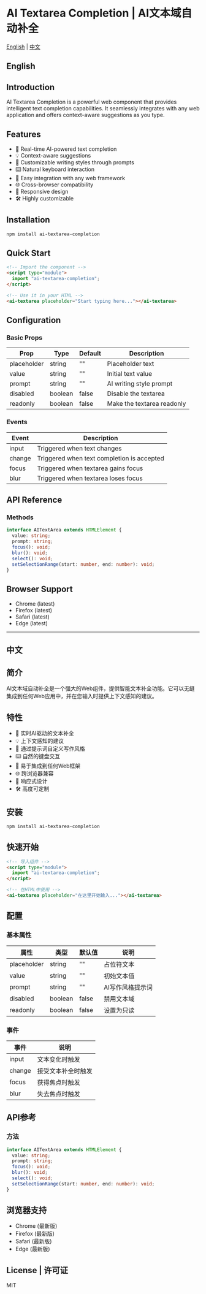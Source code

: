 # AI Textarea Completion | AI文本域自动补全

[English](#english) | [中文](#chinese)

<h2 id="english">English</h2>

## Introduction

AI Textarea Completion is a powerful web component that provides intelligent text completion capabilities. It seamlessly integrates with any web application and offers context-aware suggestions as you type.

## Features

- 🚀 Real-time AI-powered text completion
- 💡 Context-aware suggestions
- 🎨 Customizable writing styles through prompts
- ⌨️ Natural keyboard interaction
- 🔧 Easy integration with any web framework
- 🌐 Cross-browser compatibility
- 📱 Responsive design
- 🛠️ Highly customizable

## Installation

```bash
npm install ai-textarea-completion
```

## Quick Start

```html
<!-- Import the component -->
<script type="module">
  import "ai-textarea-completion";
</script>

<!-- Use it in your HTML -->
<ai-textarea placeholder="Start typing here..."></ai-textarea>
```

## Configuration

### Basic Props

| Prop        | Type    | Default | Description                |
| ----------- | ------- | ------- | -------------------------- |
| placeholder | string  | ""      | Placeholder text           |
| value       | string  | ""      | Initial text value         |
| prompt      | string  | ""      | AI writing style prompt    |
| disabled    | boolean | false   | Disable the textarea       |
| readonly    | boolean | false   | Make the textarea readonly |

### Events

| Event  | Description                                |
| ------ | ------------------------------------------ |
| input  | Triggered when text changes                |
| change | Triggered when text completion is accepted |
| focus  | Triggered when textarea gains focus        |
| blur   | Triggered when textarea loses focus        |

## API Reference

### Methods

```typescript
interface AITextArea extends HTMLElement {
  value: string;
  prompt: string;
  focus(): void;
  blur(): void;
  select(): void;
  setSelectionRange(start: number, end: number): void;
}
```

## Browser Support

- Chrome (latest)
- Firefox (latest)
- Safari (latest)
- Edge (latest)

---

<h2 id="chinese">中文</h2>

## 简介

AI文本域自动补全是一个强大的Web组件，提供智能文本补全功能。它可以无缝集成到任何Web应用中，并在您输入时提供上下文感知的建议。

## 特性

- 🚀 实时AI驱动的文本补全
- 💡 上下文感知的建议
- 🎨 通过提示词自定义写作风格
- ⌨️ 自然的键盘交互
- 🔧 易于集成到任何Web框架
- 🌐 跨浏览器兼容
- 📱 响应式设计
- 🛠️ 高度可定制

## 安装

```bash
npm install ai-textarea-completion
```

## 快速开始

```html
<!-- 导入组件 -->
<script type="module">
  import "ai-textarea-completion";
</script>

<!-- 在HTML中使用 -->
<ai-textarea placeholder="在这里开始输入..."></ai-textarea>
```

## 配置

### 基本属性

| 属性        | 类型    | 默认值 | 说明             |
| ----------- | ------- | ------ | ---------------- |
| placeholder | string  | ""     | 占位符文本       |
| value       | string  | ""     | 初始文本值       |
| prompt      | string  | ""     | AI写作风格提示词 |
| disabled    | boolean | false  | 禁用文本域       |
| readonly    | boolean | false  | 设置为只读       |

### 事件

| 事件   | 说明               |
| ------ | ------------------ |
| input  | 文本变化时触发     |
| change | 接受文本补全时触发 |
| focus  | 获得焦点时触发     |
| blur   | 失去焦点时触发     |

## API参考

### 方法

```typescript
interface AITextArea extends HTMLElement {
  value: string;
  prompt: string;
  focus(): void;
  blur(): void;
  select(): void;
  setSelectionRange(start: number, end: number): void;
}
```

## 浏览器支持

- Chrome (最新版)
- Firefox (最新版)
- Safari (最新版)
- Edge (最新版)

## License | 许可证

MIT

